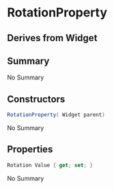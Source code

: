 # RotationProperty

## Derives from Widget

## Summary

No Summary
## Constructors

```c#
RotationProperty( Widget parent) 
```
No Summary
## Properties

```c#
Rotation Value { get; set; } 
```
No Summary
